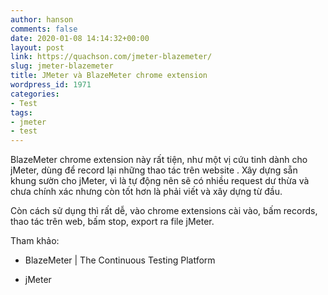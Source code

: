 ```yaml
---
author: hanson
comments: false
date: 2020-01-08 14:14:32+00:00
layout: post
link: https://quachson.com/jmeter-blazemeter/
slug: jmeter-blazemeter
title: JMeter và BlazeMeter chrome extension
wordpress_id: 1971
categories:
- Test
tags:
- jmeter
- test
---
```


BlazeMeter chrome extension này rất tiện, như một vị cứu tinh dành cho jMeter, dùng để record lại những thao tác trên website . Xây dựng sẵn khung sườn cho jMeter, vì là tự động nên sẽ có nhiều request dư thừa và chưa chính xác nhưng còn tốt hơn là phải viết và xây dựng từ đầu.

Còn cách sử dụng thì rất dễ, vào chrome extensions cài vào, bấm records, thao tác trên web, bấm stop, export ra file jMeter.



Tham khảo:



 	
  * BlazeMeter | The Continuous Testing Platform

 	
  * jMeter



